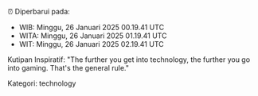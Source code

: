 ⏰ Diperbarui pada:
- WIB: Minggu, 26 Januari 2025 00.19.41 UTC
- WITA: Minggu, 26 Januari 2025 01.19.41 UTC
- WIT: Minggu, 26 Januari 2025 02.19.41 UTC

Kutipan Inspiratif:
"The further you get into technology, the further you go into gaming. That's the general rule."


Kategori: technology

